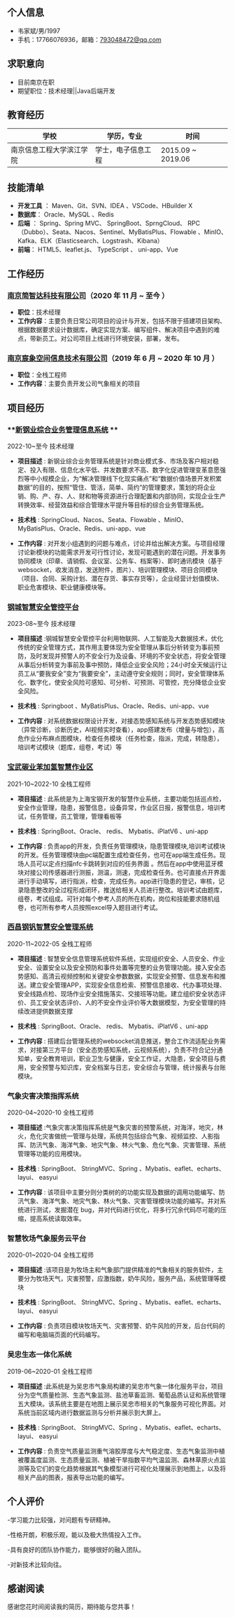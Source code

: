 ## 个人信息

- 韦家斌/男/1997
- 手机：17766076936，邮箱：793048472@qq.com

## 求职意向

- 目前南京在职
- 期望职位：技术经理||Java后端开发

## 教育经历

| 学校                     | 学历，专业         | 时间              |
| ------------------------ | ------------------ | ----------------- |
| 南京信息工程大学滨江学院 | 学士，电子信息工程 | 2015.09 ~ 2019.06 |


## 技能清单

- **开发工具** ： Maven、Git、SVN、IDEA 、VSCode、HBuilder X
- **数据库**： Oracle、MySQL 、Redis
- **后端** ： Spring、Spring MVC、 SpringBoot、SprngCloud、 RPC（Dubbo）、Seata、Nacos、Sentinel、MyBatisPlus、Flowable 、MinIO、Kafka、ELK（Elasticsearch、Logstrash、Kibana）
- **前端**： HTML5、leaflet.js、 TypeScript 、 uni-app、Vue 

## 工作经历

### **[ 南京简智达科技有限公司](http://www.jzdinfo.com)（2020 年 11 月 ~ 至今 ）**

- **职位**：技术经理
- **工作内容**：主要负责日常公司项目的设计与开发，包括不限于搭建项目架构、根据数据要求设计数据库，确定实现方案、编写组件、解决项目中遇到的难点，带新员工。对公司项目上线进行环境安装，部署，发布。

### **[南京宸象空间信息技术有限公司](http://www.baidu.com/link?url=f2wUvlzvi7NqmfuLEfExfEWaMnwU-0kqYcciVrYCt77BmydNO-Z0dbojIX_m_V95KIPdiD-E_sMGv6jZPCYYZqZ0xNK6zIUCDIfJC8NQgI0ltnJ5uP8VBjyB-_MsenJYLDX_p4PM8pW5mY2tLfl1OTlkuvxG2v3BSp9j8EN6Eub5RUcPP9nqyEXohMLENT6lymN7PRmBvRVuiLy3s0ZT2NQCKJ4-kNMpood2FliKa0KU2pA3NdIkvjjCXT7X70qp)（2019 年 6 月 ~ 2020 年 10 月 ）**

- **职位**：全栈工程师
- **工作内容**：主要负责开发公司气象相关的项目

## 项目经历 

### **[新钢业综合业务管理信息系统](http://47.105.163.118:1889/#/login) **

2022-10~至今  技术经理

- **项目描述** : 新钢业综合业务管理系统是针对商业模式多、市场及客户相对稳定、投入有限、信息化水平低、并发数要求不高、数字化促进管理变革意愿强烈等中小规模企业，为“解决管理线下化现实痛点”和“数据价值场景开发积累数据”的目的，按照“管住、管活，简单、简约”的管理要求，策划的将企业销、购、产、存、人、财和物等资源进行合理配置和内部协同，实现企业生产转换效率、经营效益和综合管理水平提升等目标的综合业务管理系统。

- **技术栈** : SpringCloud、Nacos、Seata、Flowable 、MinIO、MyBatisPlus、Oracle、Redis、uni-app、vue

- **工作内容** :  对开发小组遇到的问题与难点，讨论并给出解决方案。与项目经理讨论新模块的功能需求开发可行性讨论，发现可能遇到的潜在问题。开发事务协同模块（印章、请销假、会议室、公务车、档案等）、即时通讯模块（基于websocket，收发消息，发送附件，图片）、培训管理模块、项目合同模块（项目、合同、采购计划、潜在存货、事实存货等），企业经营计划值模块、职业危害模块、职业健康模块等。

  


### **[钢城智慧安全管控平台](http://221.236.63.140:9527/#/dashboard)**

2023-08~至今  技术经理

- **项目描述** :钢城智慧安全管控平台利用物联网、人工智能及大数据技术，优化传统的安全管理方式，其作用主要体现为安全管理从事后分析转变为事前预防，及时发现并预警人的不安全行为及设备、环境的不安全状态，将安全管理从事后分析转变为事前及事中预防，降低企业安全风险；24小时全天候运行让员工从“要我安全”变为“我要安全”，主动遵守安全规则；同时，安全管理体系化、数字化，使安全风险可感知、可分析、可预测、可管控，充分降低企业安全风险。

- **技术栈** : Springboot 、MyBatisPlus、Oracle、Redis、uni-app、vue

- **工作内容** :  对系统数据权限设计开发，对接态势感知系统与开发态势感知模块（异常诊断，诊断历史，AI视频实时查看），app搭建发布（增量与增包），高危作业分布麻点图模块，检查任务模块（任务检查，指派，完成，转隐患），培训考试模块（题库，组卷，考试）等

  

### **[宝武碳业苯加氢智慧作业区](https://apps.apple.com/tw/app/hgb%E6%99%BA%E6%85%A7%E4%BD%9C%E4%B8%9A/id1661496768?l=en-GB)**

2021-10~2022-10  全栈工程师

- **项目描述** : 此系统是为上海宝钢开发的智慧作业系统，主要功能包括巡点检，安全作业管理，隐患，报警信息，设备异常，作业区日报，报警信息，培训考试，任务管理，员工管理，管理看板等

- **技术栈** : SpringBoot、Oracle、 redis、 Mybatis、iPlatV6 、uni-app

- **工作内容** : 负责app的开发，负责任务管理模块，隐患管理模块,培训考试模块的开发。任务管理模块由pc端配置生成检查任务，也可在app端生成任务。现场人员可以定点扫描nfc卡跳转到对应的任务界面 。然后在app中使用蓝牙模块对接公司传感器进行测振，测温，测速，完成检查任务。也可直接点开界面进行手动填写，进行指派，检查，完成任务。app进行隐患的登记，审核，记录隐患整改的全过程形成闭环，推送给相关人员进行整改。培训考试由题库，组卷，考试组成。可针对每个参考人员的所在机构，岗位和技能要求随机组卷，也可所有参考人员按照excel导入题目进行考试。

  

  


### **[西昌钢钒智慧安全管理系统](https://apps.apple.com/tw/app/hgb%E6%99%BA%E6%85%A7%E4%BD%9C%E4%B8%9A/id1661496768?l=en-GB)**

2020-11~2022-05  全栈工程师

- **项目描述** : 智慧安全信息管理系统软件系统，实现组织安全、人员安全、作业安全、设置安全以及安全预防和事件处置等完整的业务管理功能。接入安全态势感知、高清云视频控制和关键安全参数数据，实现安全预警、信息发布和推送。建立安全管理APP，实现安全信息检索、预警信息接收、代办事项处理、安全线路点检、现场作业安全措施落实、交接班等功能。建立组织安全状态评价、员工安全状态评价、人的不安全作业评价等大数据模型，为安全管理的持续改进提供数据支撑

- **技术栈** : SpringBoot、Oracle、 redis、 Mybatis、iPlatV6 、uni-app

- **工作内容** : 搭建后台管理系统的websocket消息推送，整合工作流适配业务需求，对接第三方平台（安全态势感知系统，云视频系统），负责不符合记分通知单，安全教育培训，职业卫生与健康，安全工作证，大隐患，安全项目与费用，安全预警与知识库，安全档案与日志，安全综合与管理，统计报表与台账模块。

   


### **气象灾害决策指挥系统**

2020-04~2020-10  全栈工程师

- **项目描述** :气象灾害决策指挥系统是气象灾害的预警系统，对海洋，地灾，林火，危化灾害做统一管理与处理，系统共包括综合气象、视频监控、人影指挥、防汛气象、海洋气象、地灾气象、林火气象、危化气象、灾害管理、系统管理等功能的应用模块。

- **技术栈** :  SpringBoot、 StringMVC、Spring 、Mybatis、eaflet、echarts、layui、 easyui

- **工作内容** : 该项目中主要分则分类树的的功能实现及数据的调用功能编写、防汛气象、海洋气象、地灾气象、林火气象、灾害管理模块功能的编写。并对系统进行测试，发掘潜在 bug，并对代码进行优化，将多行冗余代码尽可能的压缩，提高系统读取效率。

   


### **智慧牧场气象服务云平台**

2020-01~2020-04  全栈工程师

- **项目描述** :该项目是为牧场主和气象部门提供精准的气象相关的服务软件，主要分为牧场天气，灾害预警，应激指数，奶牛风险，服务产品，系统管理等模块

- **技术栈** :  SpringBoot、 StringMVC、Spring 、Mybatis、eaflet、echarts、layui、 easyui
- **工作内容** : 负责项目模块牧场天气、灾害预警、奶牛风险的开发，后台代码的编写和电脑端页面的代码编写。

  

### **吴忠生态一体化系统**

2019-06~2020-01  全栈工程师

- **项目描述** :此系统是为吴忠市气象局构建的吴忠市气象一体化服务平台，项目分为空气质量检测、生态气象监测、盐池草畜监测、葡萄品质认证和系统管理五大模块。该系统主要是在地图上展示吴忠市相关的气象服务可视化界面。对系统当前区域内进行数据监测与分析并展示到大屏上。

- **技术栈** : SpringBoot、 StringMVC、Spring 、Mybatis、eaflet、echarts、layui、 easyui

- **工作内容** : 负责空气质量监测重气溶胶厚度与大气稳定度、生态气象监测中植被覆盖度监测、生态质量监测、植被干旱指数平均气温监测、森林草原火点监测等及它们的变化趋势根据其气象模型进行可视化处理展示到地图上，以及将相关产品的图表，报表导出功能的编写。

  


## 个人评价

-学习能力比较强，对问题有专研精神。

-性格开朗，积极乐观，能以及极大热情投入工作。

-具有良好的团队协作能力，能够很好的融入团队。

-对新技术比较向往。



## 感谢阅读

感谢您花时间阅读我的简历，期待能与您共事！

<div style="page-break-after: always;"></div>